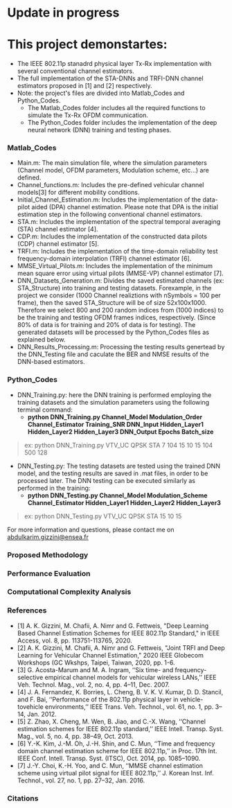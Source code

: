 # Update in progress

# This project demonstartes:
- The IEEE 802.11p stanadrd physical layer Tx-Rx implementation with several conventional channel estimators.
- The full implementation of the STA-DNNs and TRFI-DNN channel estimators proposed in [1] and [2] respectively.
- Note: the project's files are divided into Matlab_Codes and Python_Codes.
	- The Matlab_Codes folder includes all the required functions to simulate the Tx-Rx OFDM communication.
	- The Python_Codes folder includes the implementation of the deep neural network (DNN) training and testing phases. 

### Matlab_Codes
- Main.m: The main simulation file, where the simulation parameters (Channel model, OFDM parameters, Modulation scheme, etc...) are defined. 
- Channel_functions.m: Includes the pre-defined vehicular channel models[3] for different mobility conditions.
- Initial_Channel_Estimation.m: Includes the implementation of the data-pilot aided (DPA) channel estimation. Please note that DPA is the initial            estimation step in the following conventional channel estimators.
- STA.m: Includes the implementation of the spectral temporal averaging (STA) channel estimator [4].
- CDP.m: Includes the implementation of the constructed data pilots (CDP) channel estimator [5].
- TRFI.m: Includes the implementation of the time-domain reliability test frequency-domain interpolation (TRFI) channel estimator [6].
- MMSE_Virtual_Pilots.m: Includes the implementation of the minimum mean square error using virtual pilots (MMSE-VP) channel estimator [7].
- DNN_Datasets_Generation.m: Divides the saved estimated channels (ex: STA_Structure) into training and testing datasets. Forexample, in the project 	       we consider (1000 Channel realiztions with nSymbols = 100 per frame), then the saved STA_Structure will be of size 52x100x1000. Therefore we                 select 800 and 200 random indices from (1000 indices) to be the training and testing OFDM frames indices, respectively. (Since 80% of data is for           training and 20% of data is for testing). The generated datasets will be processed by the Python_Codes files as explained below. 
- DNN_Results_Processing.m: Processing the testing results genertead by the DNN_Testing file and caculate the BER and NMSE results of the DNN-based estimators.
		
		
### Python_Codes
- DNN_Training.py: here the DNN training is performed employing the training datasets and the simulation parameters using the following terminal 	   command: 
	- **python DNN_Training.py Channel_Model Modulation_Order Channel_Estimator Training_SNR DNN_Input Hidden_Layer1 Hidden_Layer2 Hidden_Layer3 DNN_Output Epochs Batch_size** 
> ex: python DNN_Training.py VTV_UC QPSK STA 7 104 15 10 15 104 500 128
- DNN_Testing.py: The testing datasets are tested using the trained DNN model, and the testing results are saved in .mat files, in order to be processed later. The DNN testing can be executed similarly as performed in the training:
	- **python DNN_Testing.py Channel_Model Modulation_Scheme Channel_Estimator Hidden_Layer1 Hidden_Layer2 Hidden_Layer3** 
> ex: python DNN_Testing.py VTV_UC QPSK STA 15 10 15
		
For more information and questions, please contact me on abdulkarim.gizzini@ensea.fr


### Proposed Methodology

### Performance Evaluation 

### Computational Complexity Analysis 

### References
- [1] A. K. Gizzini, M. Chafii, A. Nimr and G. Fettweis, "Deep Learning Based Channel Estimation Schemes for IEEE 802.11p Standard," in IEEE Access, vol. 8, pp. 113751-113765, 2020.
- [2] A. K. Gizzini, M. Chafii, A. Nimr and G. Fettweis, "Joint TRFI and Deep Learning for Vehicular Channel Estimation," 2020 IEEE Globecom Workshops (GC Wkshps, Taipei, Taiwan, 2020, pp. 1-6.
- [3] G. Acosta-Marum and M. A. Ingram, ‘‘Six time- and frequency-selective empirical channel models for vehicular wireless LANs,’’ IEEE Veh. Technol. Mag., vol. 2, no. 4, pp. 4–11, Dec. 2007.
- [4] J. A. Fernandez, K. Borries, L. Cheng, B. V. K. V. Kumar, D. D. Stancil, and F. Bai, ‘‘Performance of the 802.11p physical layer in vehicle-tovehicle environments,’’ IEEE Trans. Veh. Technol., vol. 61, no. 1, pp. 3–14, Jan. 2012.
- [5] Z. Zhao, X. Cheng, M. Wen, B. Jiao, and C.-X. Wang, ‘‘Channel estimation schemes for IEEE 802.11p standard,’’ IEEE Intell. Transp. Syst. Mag., vol. 5, no. 4, pp. 38–49, Oct. 2013.
- [6] Y.-K. Kim, J.-M. Oh, J.-H. Shin, and C. Mun, ‘‘Time and frequency domain channel estimation scheme for IEEE 802.11p,’’ in Proc. 17th Int. 
IEEE Conf. Intell. Transp. Syst. (ITSC), Oct. 2014, pp. 1085–1090.
- [7] J.-Y. Choi, K.-H. Yoo, and C. Mun, ‘‘MMSE channel estimation scheme using virtual pilot signal for IEEE 802.11p,’’ J. Korean Inst. Inf. Technol., vol. 27, no. 1, pp. 27–32, Jan. 2016. 


### Citations
